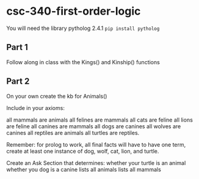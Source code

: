 # csc-340-first-order-logic

You will need the library pytholog 2.4.1
`pip install pytholog`

## Part 1
Follow along in class with the Kings() and Kinship() functions

## Part 2
On your own create the kb for Animals()

Include in your axioms:

all mammals are animals
all felines are mammals
all cats are feline
all lions are feline
all canines are mammals
all dogs are canines
all wolves are canines
all reptiles are animals
all turtles are reptiles.

Remember: for prolog to work, all final facts will have to have one term, create at least one instance of dog, wolf, cat, lion, and turtle.

Create an Ask Section that determines:
whether your turtle is an animal
whether you dog is a canine
lists all animals
lists all mammals